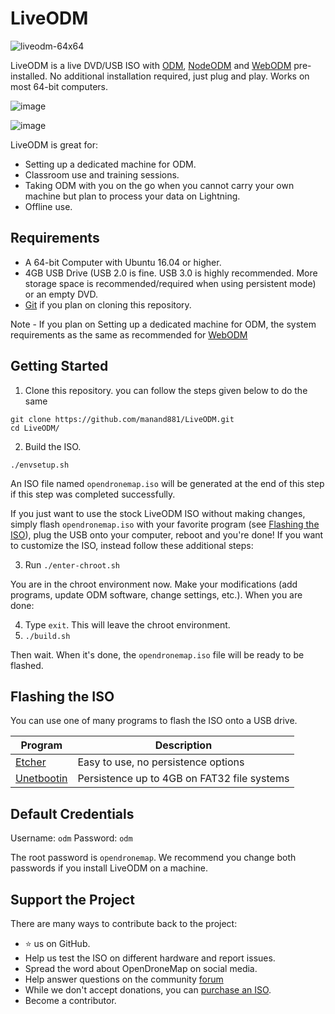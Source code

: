 # LiveODM

![liveodm-64x64](https://user-images.githubusercontent.com/1951843/46868125-50bc4f00-cdf5-11e8-96b8-47bc7c71eb21.png)

LiveODM is a live DVD/USB ISO with [ODM](https://github.com/OpenDroneMap/OpenDroneMap), [NodeODM](https://github.com/OpenDroneMap/node-OpenDroneMap) and [WebODM](https://github.com/OpenDroneMap/WebODM) pre-installed. No additional installation required, just plug and play. Works on most 64-bit computers.

![image](https://user-images.githubusercontent.com/1951843/46053851-76b5d400-c112-11e8-80ff-16d20a574cd7.png)

![image](https://user-images.githubusercontent.com/1951843/46053839-6b62a880-c112-11e8-93f7-b362aad98bda.png)

LiveODM is great for:
 * Setting up a dedicated machine for ODM.
 * Classroom use and training sessions.
 * Taking ODM with you on the go when you cannot carry your own machine but plan to process your data on Lightning. 
 * Offline use.
 
## Requirements
 * A 64-bit Computer with Ubuntu 16.04 or higher.
 * 4GB USB Drive (USB 2.0 is fine. USB 3.0 is highly recommended. More storage space is recommended/required when using persistent mode) or an empty DVD.
 * [Git](https://git-scm.com/downloads) if you plan on cloning this repository.

 Note - If you plan on Setting up a dedicated machine for ODM, the system requirements as the same as recommended for [WebODM](https://github.com/OpenDroneMap/WebODM)

## Getting Started

1. Clone this repository. you can follow the steps given below to do the same
```
git clone https://github.com/manand881/LiveODM.git
cd LiveODM/

```
2. Build the ISO.

```
./envsetup.sh
```

An ISO file named `opendronemap.iso` will be generated at the end of this step if this step was completed successfully.


If you just want to use the stock LiveODM ISO without making changes, simply flash `opendronemap.iso` with your favorite program (see [Flashing the ISO](#flashing-the-iso)), plug the USB onto your computer, reboot and you're done! If you want to customize the ISO, instead follow these additional steps:

3. Run `./enter-chroot.sh`

You are in the chroot environment now. Make your modifications (add programs, update ODM software, change settings, etc.). When you are done:

4. Type `exit`. This will leave the chroot environment.
5. `./build.sh`

Then wait. When it's done, the `opendronemap.iso` file will be ready to be flashed.

## Flashing the ISO

You can use one of many programs to flash the ISO onto a USB drive.

| Program  | Description |
| ------------- | ------------- |
| [Etcher](https://etcher.io/)    | Easy to use, no persistence options  |
| [Unetbootin](http://unetbootin.github.io/)   | Persistence up to 4GB on FAT32 file systems |

## Default Credentials

Username: `odm`
Password: `odm`

The root password is `opendronemap`. We recommend you change both passwords if you install LiveODM on a machine.

## Support the Project

There are many ways to contribute back to the project:

 - ⭐️ us on GitHub.
 - Help us test the ISO on different hardware and report issues.
 - Spread the word about OpenDroneMap on social media.
 - Help answer questions on the community [forum](http://community.opendronemap.org)
 - While we don't accept donations, you can [purchase an ISO](https://opendronemap.org/liveodm).
 - Become a contributor.
